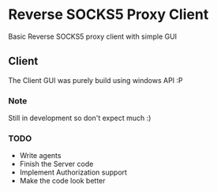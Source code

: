# Reverse SOCKS5 Proxy Client
Basic Reverse SOCKS5 proxy client with simple GUI

## Client
The Client GUI was purely build using windows API :P

### Note
Still in development so don't expect much :)

### TODO
- Write agents
- Finish the Server code
- Implement Authorization support
- Make the code look better